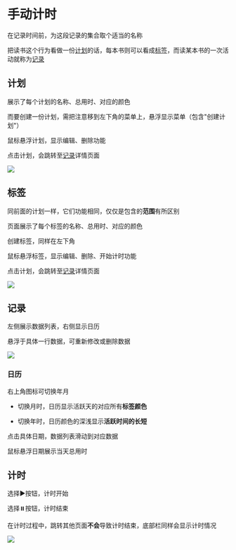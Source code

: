 # 手动计时

在记录时间前，为这段记录的集合取个适当的名称

把读书这个行为看做一份[计划](./note.md#计划)的话，每本书则可以看成[标签](./note.md#标签)，而读某本书的一次活动就称为[记录](./note.md#记录)


## 计划

展示了每个计划的名称、总用时、对应的颜色

而要创建一份计划，需把注意移到左下角的菜单上，悬浮显示菜单（包含"创建计划"）

鼠标悬浮计划，显示编辑、删除功能

点击计划，会跳转至[记录](./note.md#记录)详情页面

![](/note/plan.png)

## 标签

同前面的计划一样，它们功能相同，仅仅是包含的**范围**有所区别

页面展示了每个标签的名称、总用时、对应的颜色

创建标签，同样在左下角

鼠标悬浮标签，显示编辑、删除、开始计时功能

点击计划，会跳转至[记录](./note.md#记录)详情页面


![](/note/label.png)


## 记录

左侧展示数据列表，右侧显示日历

悬浮于具体一行数据，可重新修改或删除数据

![](/note/note.png)

### 日历

右上角图标可切换年月

+ 切换月时，日历显示活跃天的对应所有**标签颜色**

+ 切换年时，日历颜色的深浅显示**活跃时间的长短**

点击具体日期，数据列表滑动到对应数据

鼠标悬浮日期展示当天总用时



## 计时

选择▶️按钮，计时开始

选择⏸️按钮，计时结束

在计时过程中，跳转其他页面**不会**导致计时结束，底部栏同样会显示计时情况

![](/note/time.png)

